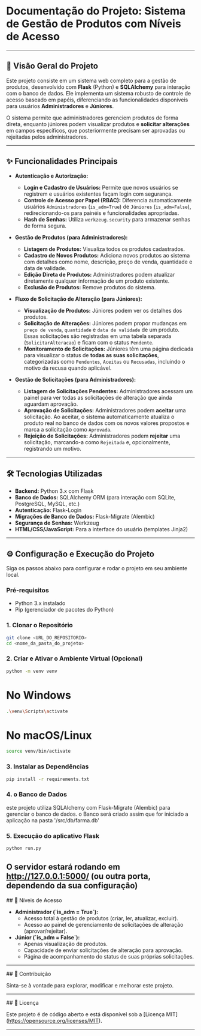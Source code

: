 # Documentação do Projeto: Sistema de Gestão de Produtos com Níveis de Acesso

---

## 🚀 Visão Geral do Projeto

Este projeto consiste em um sistema web completo para a gestão de produtos, desenvolvido com **Flask** (Python) e **SQLAlchemy** para interação com o banco de dados. Ele implementa um sistema robusto de controle de acesso baseado em papéis, diferenciando as funcionalidades disponíveis para usuários **Administradores** e **Júniores**.

O sistema permite que administradores gerenciem produtos de forma direta, enquanto júniores podem visualizar produtos e **solicitar alterações** em campos específicos, que posteriormente precisam ser aprovadas ou rejeitadas pelos administradores.

---

## ✨ Funcionalidades Principais

* **Autenticação e Autorização:**
    * **Login e Cadastro de Usuários:** Permite que novos usuários se registrem e usuários existentes façam login com segurança.
    * **Controle de Acesso por Papel (RBAC):** Diferencia automaticamente usuários `Administradores` (`is_adm=True`) de `Júniores` (`is_adm=False`), redirecionando-os para painéis e funcionalidades apropriadas.
    * **Hash de Senhas:** Utiliza `werkzeug.security` para armazenar senhas de forma segura.

* **Gestão de Produtos (para Administradores):**
    * **Listagem de Produtos:** Visualiza todos os produtos cadastrados.
    * **Cadastro de Novos Produtos:** Adiciona novos produtos ao sistema com detalhes como nome, descrição, preço de venda, quantidade e data de validade.
    * **Edição Direta de Produtos:** Administradores podem atualizar diretamente qualquer informação de um produto existente.
    * **Exclusão de Produtos:** Remove produtos do sistema.

* **Fluxo de Solicitação de Alteração (para Júniores):**
    * **Visualização de Produtos:** Júniores podem ver os detalhes dos produtos.
    * **Solicitação de Alterações:** Júniores podem propor mudanças em `preço de venda`, `quantidade` e `data de validade` de um produto. Essas solicitações são registradas em uma tabela separada (`SolicitarAlteracao`) e ficam com o status `Pendente`.
    * **Monitoramento de Solicitações:** Júniores têm uma página dedicada para visualizar o status de **todas as suas solicitações**, categorizadas como `Pendentes`, `Aceitas` ou `Recusadas`, incluindo o motivo da recusa quando aplicável.

* **Gestão de Solicitações (para Administradores):**
    * **Listagem de Solicitações Pendentes:** Administradores acessam um painel para ver todas as solicitações de alteração que ainda aguardam aprovação.
    * **Aprovação de Solicitações:** Administradores podem **aceitar** uma solicitação. Ao aceitar, o sistema automaticamente atualiza o produto real no banco de dados com os novos valores propostos e marca a solicitação como `Aprovada`.
    * **Rejeição de Solicitações:** Administradores podem **rejeitar** uma solicitação, marcando-a como `Rejeitada` e, opcionalmente, registrando um motivo.

---

## 🛠️ Tecnologias Utilizadas

* **Backend:** Python 3.x com Flask
* **Banco de Dados:** SQLAlchemy ORM (para interação com SQLite, PostgreSQL, MySQL, etc.)
* **Autenticação:** Flask-Login
* **Migrações de Banco de Dados:** Flask-Migrate (Alembic)
* **Segurança de Senhas:** Werkzeug
* **HTML/CSS/JavaScript:** Para a interface do usuário (templates Jinja2)

---

## ⚙️ Configuração e Execução do Projeto

Siga os passos abaixo para configurar e rodar o projeto em seu ambiente local.

### Pré-requisitos

* Python 3.x instalado
* Pip (gerenciador de pacotes do Python)

### 1. Clonar o Repositório

```bash
git clone <URL_DO_REPOSITORIO>
cd <nome_da_pasta_do_projeto>
```

### 2. Criar e Ativar o Ambiente Virtual (Opcional)

```bash
python -m venv venv
```
# No Windows
```bash
.\venv\Scripts\activate
```
# No macOS/Linux
```bash
source venv/bin/activate
```

### 3. Instalar as Dependências

```bash
pip install -r requirements.txt
```

### 4. o Banco de Dados
este projeto utiliza SQLAlchemy com Flask-Migrate (Alembic) para gerenciar o banco de dados.
o Banco será criado assim que for iniciado a aplicação na pasta '/src/db/farma.db'

### 5. Execução do aplicativo Flask
```bash
python run.py
```
O servidor estará rodando em http://127.0.0.1:5000/ (ou outra porta, dependendo da sua configuração)
---

\#\# 👤 Níveis de Acesso

* **Administrador (\`is\_adm = True\`):**
    * Acesso total à gestão de produtos (criar, ler, atualizar, excluir).
    * Acesso ao painel de gerenciamento de solicitações de alteração (aprovar/rejeitar).
* **Júnior (\`is\_adm = False\`):**
    * Apenas visualização de produtos.
    * Capacidade de enviar solicitações de alteração para aprovação.
    * Página de acompanhamento do status de suas próprias solicitações.

---

\#\# 🤝 Contribuição

Sinta-se à vontade para explorar, modificar e melhorar este projeto.

---

\#\# 📄 Licença

Este projeto é de código aberto e está disponível sob a \[Licença MIT\](https://opensource.org/licenses/MIT).

---
